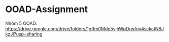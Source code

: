# OOAD-Assignment
Nhóm 5 OOAD: https://drive.google.com/drive/folders/1gRm0Mdo5vjhWpDrwfnv4sckctN8JkzJl?usp=sharing